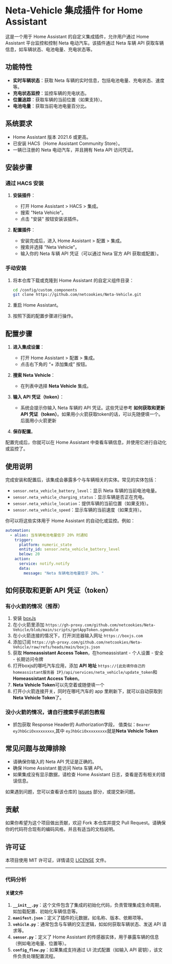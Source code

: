 # Neta-Vehicle 集成插件 for Home Assistant

这是一个用于 Home Assistant 的自定义集成插件，允许用户通过 Home Assistant 平台监控和控制 Neta 电动汽车。该插件通过 Neta 车辆 API 获取车辆信息，如车辆状态、电池电量、充电状态等。

## 功能特性

- **实时车辆状态**：获取 Neta 车辆的实时信息，包括电池电量、充电状态、速度等。
- **充电状态监控**：监控车辆的充电状态。
- **位置追踪**：获取车辆的当前位置（如果支持）。
- **电池电量**：获取当前电池电量百分比。

## 系统要求

- Home Assistant 版本 2021.6 或更高。
- 已安装 HACS（Home Assistant Community Store）。
- 一辆已注册的 Neta 电动汽车，并且拥有 Neta API 访问凭证。

## 安装步骤

### 通过 HACS 安装

1. **安装插件**：
   - 打开 Home Assistant > HACS > 集成。
   - 搜索 "Neta Vehicle"。
   - 点击 "安装" 按钮安装该插件。

2. **配置插件**：
   - 安装完成后，进入 Home Assistant > 配置 > 集成。
   - 搜索并选择 "Neta Vehicle"。
   - 输入你的 Neta 车辆 API 凭证（可以通过 Neta 官方 API 获取或配置）。

### 手动安装

1. 将本仓库下载或克隆到 Home Assistant 的自定义组件目录：
   ```bash
   cd /config/custom_components
   git clone https://github.com/netcookies/Neta-Vehicle.git
   ```

2. 重启 Home Assistant。

3. 按照下面的配置步骤进行操作。

## 配置步骤

1. **进入集成设置**：
   - 打开 Home Assistant > 配置 > 集成。
   - 点击右下角的 “+ 添加集成” 按钮。

2. **搜索 Neta Vehicle**：
   - 在列表中选择 **Neta Vehicle** 集成。

3. **输入 API 凭证（token）**：
   - 系统会提示你输入 Neta 车辆的 API 凭证。这些凭证参考 **如何获取和更新 API 凭证（token）**。如果用小火箭获取token的话，可以先随便填一个。后面用小火箭更新

4. **保存配置**。

配置完成后，你就可以在 Home Assistant 中查看车辆信息，并使用它进行自动化或监控了。

## 使用说明

完成安装和配置后，该集成会暴露多个与车辆相关的实体。常见的实体包括：

- `sensor.neta_vehicle_battery_level`：显示 Neta 车辆的当前电池电量。
- `sensor.neta_vehicle_charging_status`：显示车辆是否正在充电。
- `sensor.neta_vehicle_location`：提供车辆的当前位置（如果支持）。
- `sensor.neta_vehicle_speed`：显示车辆的当前速度（如果支持）。

你可以将这些实体用于 Home Assistant 的自动化或监控。例如：

```yaml
automation:
  - alias: 当车辆电池电量低于 20% 时通知
    trigger:
      platform: numeric_state
      entity_id: sensor.neta_vehicle_battery_level
      below: 20
    action:
      service: notify.notify
      data:
        message: "Neta 车辆电池电量低于 20%。"
```

## 如何获取和更新 API 凭证（token）

### 有小火箭的情况（推荐）
1. 安装 [boxJs](https://docs.boxjs.app)
2. 在小火箭里添加 `https://gh-proxy.com/github.com/netcookies/Neta-Vehicle/blob/main/scripts/getAppToken.sgmodule`
3. 在小火箭连接的情况下，打开浏览器输入网址 `https://boxjs.com`
4. 添加订阅 `https://gh-proxy.com/github.com/netcookies/Neta-Vehicle/raw/refs/heads/main/boxjs.json`
5. 获取 **Homeassistant Access Token**，在homeassistant - 个人设置 - 安全 - 长期访问令牌
6. 打开boxjs的哪吒汽车应用，添加 **API 地址** `https://{此处填你自己的homeassistant服务器 IP}/api/services/neta_vehicle/update_token`和**Homeassistant Access Token**。
7. **Neta Vehicle Token**可以先空着或随便填一个
8. 打开小火箭连接开关，同时在哪吒汽车的 app 里刷新下，就可以自动获取到**Neta Vehicle Token**了。

### 没小火箭的情况，请自行搜索手机抓包教程
- 抓包获取 Response Header的 Authorization字段， 值类似：`Bearer eyJhbGciOxxxxxxxxx`,其中 `eyJhbGciOxxxxxxxxx`就是**Neta Vehicle Token**


## 常见问题与故障排除

- 请确保你输入的 Neta API 凭证是正确的。
- 确保 Home Assistant 能访问 Neta 车辆 API。
- 如果集成没有显示数据，请检查 Home Assistant 日志，查看是否有相关的错误信息。

如果遇到问题，您可以查看该仓库的 [Issues](https://github.com/netcookies/Neta-Vehicle/issues) 部分，或提交新问题。

## 贡献

如果你希望为这个项目做出贡献，欢迎 Fork 本仓库并提交 Pull Request。请确保你的代码符合现有的编码风格，并且有适当的文档说明。

## 许可证

本项目使用 MIT 许可证，详情请见 [LICENSE](LICENSE) 文件。

---

### 代码分析

#### 关键文件

1. **`__init__.py`**：这个文件包含了集成的初始化代码，负责管理集成生命周期，如加载配置、初始化车辆信息等。
2. **`manifest.json`**：定义了插件的元数据，如名称、版本、依赖项等。
3. **`vehicle.py`**：通常包含与车辆的交互逻辑，如如何获取车辆状态、发送 API 请求等。
4. **`sensor.py`**：定义了 Home Assistant 的传感器实体，用于暴露车辆的信息（例如电池电量、位置等）。
5. **`config_flow.py`**：如果集成支持通过 UI 流式配置（如输入 API 密钥），该文件负责处理配置流程。
